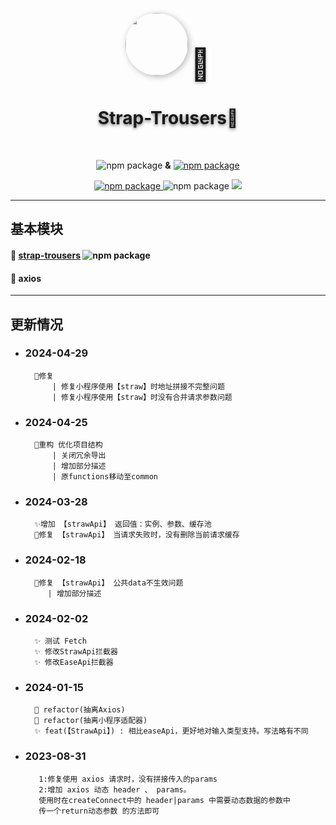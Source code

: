 <p align="center">
<p align="center">
<img src="https://pd-base.oss-cn-heyuan.aliyuncs.com/strap-trousers.png" width="100px" style="border-radius:50px;box-shadow:#B5B5B5 2px 2px 10px;"/>
<a style="font-size:50px;text-shadow:#B5B5B5 0px 2px 5px; ">🐣</a>
</p>
 <h1 align="center" style="text-shadow:#767676 0px 2px 5px;">
    Strap-Trousers🍼
 </h1>
 </br>
</p>
 <p align="center">
    <img src="https://badgen.net/badge/🍭/typeScript/blue?icon=typescript" alt="npm package">
     <strong>&</strong>
    <a href="https://www.npmjs.com/package/strap-trousers"><img src="https://badgen.net/badge/🐣/Strap-Trousers/cyan?icon=npm" alt="npm package"> </a>
    <p align="center">
  <a href="https://www.npmjs.com/package/strap-trousers">
    <img src="https://badgen.net/npm/v/strap-trousers" alt="npm package">
  </a>
    <img src="https://badgen.net/npm/dt/strap-trousers" alt="npm package">
    <img src='https://badgen.net/badge/icon/typescript?icon=typescript&label'/>
</p>

 </p>

---

## 基本模块

#### 🐣 <a href="https://www.npmjs.com/package/strap-trousers">strap-trousers</a> <a><img src="https://badgen.net/npm/v/strap-trousers" alt="npm package"></a>

#### 🥒 axios

---

## 更新情况

- ### 2024-04-29

        🐞修复 
            | 修复小程序使用【straw】时地址拼接不完整问题
            | 修复小程序使用【straw】时没有合并请求参数问题

- ### 2024-04-25

        🦄重构 优化项目结构
            | 关闭冗余导出
            | 增加部分描述
            | 原functions移动至common

- ### 2024-03-28

        ✨增加 【strawApi】 返回值：实例、参数、缓存池
        🐞修复 【strawApi】 当请求失败时，没有删除当前请求缓存

- ### 2024-02-18

        🐞修复 【strawApi】 公共data不生效问题
           | 增加部分描述

- ### 2024-02-02

        ✨ 测试 Fetch
        ✨ 修改StrawApi拦截器
        ✨ 修改EaseApi拦截器

- ### 2024-01-15

        🦄 refactor(抽离Axios)
        🦄 refactor(抽离小程序适配器)
        ✨ feat(【StrawApi】) : 相比easeApi，更好地对输入类型支持。写法略有不同

- ### 2023-08-31

         1:修复使用 axios 请求时，没有拼接传入的params
         2:增加 axios 动态 header 、 params。
         使用时在createConnect中的 header|params 中需要动态数据的参数中
         传一个return动态参数 的方法即可
